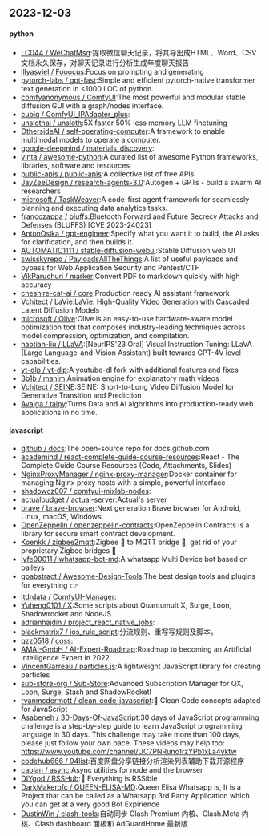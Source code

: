 ## 2023-12-03

#### python
* [LC044 / WeChatMsg](https://github.com/LC044/WeChatMsg):提取微信聊天记录，将其导出成HTML、Word、CSV文档永久保存，对聊天记录进行分析生成年度聊天报告
* [lllyasviel / Fooocus](https://github.com/lllyasviel/Fooocus):Focus on prompting and generating
* [pytorch-labs / gpt-fast](https://github.com/pytorch-labs/gpt-fast):Simple and efficient pytorch-native transformer text generation in <1000 LOC of python.
* [comfyanonymous / ComfyUI](https://github.com/comfyanonymous/ComfyUI):The most powerful and modular stable diffusion GUI with a graph/nodes interface.
* [cubiq / ComfyUI_IPAdapter_plus](https://github.com/cubiq/ComfyUI_IPAdapter_plus):
* [unslothai / unsloth](https://github.com/unslothai/unsloth):5X faster 50% less memory LLM finetuning
* [OthersideAI / self-operating-computer](https://github.com/OthersideAI/self-operating-computer):A framework to enable multimodal models to operate a computer.
* [google-deepmind / materials_discovery](https://github.com/google-deepmind/materials_discovery):
* [vinta / awesome-python](https://github.com/vinta/awesome-python):A curated list of awesome Python frameworks, libraries, software and resources
* [public-apis / public-apis](https://github.com/public-apis/public-apis):A collective list of free APIs
* [JayZeeDesign / research-agents-3.0](https://github.com/JayZeeDesign/research-agents-3.0):Autogen + GPTs - build a swarm AI researchers
* [microsoft / TaskWeaver](https://github.com/microsoft/TaskWeaver):A code-first agent framework for seamlessly planning and executing data analytics tasks.
* [francozappa / bluffs](https://github.com/francozappa/bluffs):Bluetooth Forward and Future Secrecy Attacks and Defenses (BLUFFS) [CVE 2023-24023]
* [AntonOsika / gpt-engineer](https://github.com/AntonOsika/gpt-engineer):Specify what you want it to build, the AI asks for clarification, and then builds it.
* [AUTOMATIC1111 / stable-diffusion-webui](https://github.com/AUTOMATIC1111/stable-diffusion-webui):Stable Diffusion web UI
* [swisskyrepo / PayloadsAllTheThings](https://github.com/swisskyrepo/PayloadsAllTheThings):A list of useful payloads and bypass for Web Application Security and Pentest/CTF
* [VikParuchuri / marker](https://github.com/VikParuchuri/marker):Convert PDF to markdown quickly with high accuracy
* [cheshire-cat-ai / core](https://github.com/cheshire-cat-ai/core):Production ready AI assistant framework
* [Vchitect / LaVie](https://github.com/Vchitect/LaVie):LaVie: High-Quality Video Generation with Cascaded Latent Diffusion Models
* [microsoft / Olive](https://github.com/microsoft/Olive):Olive is an easy-to-use hardware-aware model optimization tool that composes industry-leading techniques across model compression, optimization, and compilation.
* [haotian-liu / LLaVA](https://github.com/haotian-liu/LLaVA):[NeurIPS'23 Oral] Visual Instruction Tuning: LLaVA (Large Language-and-Vision Assistant) built towards GPT-4V level capabilities.
* [yt-dlp / yt-dlp](https://github.com/yt-dlp/yt-dlp):A youtube-dl fork with additional features and fixes
* [3b1b / manim](https://github.com/3b1b/manim):Animation engine for explanatory math videos
* [Vchitect / SEINE](https://github.com/Vchitect/SEINE):SEINE: Short-to-Long Video Diffusion Model for Generative Transition and Prediction
* [Avaiga / taipy](https://github.com/Avaiga/taipy):Turns Data and AI algorithms into production-ready web applications in no time.

#### javascript
* [github / docs](https://github.com/github/docs):The open-source repo for docs.github.com
* [academind / react-complete-guide-course-resources](https://github.com/academind/react-complete-guide-course-resources):React - The Complete Guide Course Resources (Code, Attachments, Slides)
* [NginxProxyManager / nginx-proxy-manager](https://github.com/NginxProxyManager/nginx-proxy-manager):Docker container for managing Nginx proxy hosts with a simple, powerful interface
* [shadowcz007 / comfyui-mixlab-nodes](https://github.com/shadowcz007/comfyui-mixlab-nodes):
* [actualbudget / actual-server](https://github.com/actualbudget/actual-server):Actual's server
* [brave / brave-browser](https://github.com/brave/brave-browser):Next generation Brave browser for Android, Linux, macOS, Windows.
* [OpenZeppelin / openzeppelin-contracts](https://github.com/OpenZeppelin/openzeppelin-contracts):OpenZeppelin Contracts is a library for secure smart contract development.
* [Koenkk / zigbee2mqtt](https://github.com/Koenkk/zigbee2mqtt):Zigbee 🐝 to MQTT bridge 🌉, get rid of your proprietary Zigbee bridges 🔨
* [lyfe00011 / whatsapp-bot-md](https://github.com/lyfe00011/whatsapp-bot-md):A whatsapp Multi Device bot based on baileys
* [goabstract / Awesome-Design-Tools](https://github.com/goabstract/Awesome-Design-Tools):The best design tools and plugins for everything 👉
* [ltdrdata / ComfyUI-Manager](https://github.com/ltdrdata/ComfyUI-Manager):
* [Yuheng0101 / X](https://github.com/Yuheng0101/X):Some scripts about Quantumult X, Surge, Loon, Shadowrocket and NodeJS.
* [adrianhajdin / project_react_native_jobs](https://github.com/adrianhajdin/project_react_native_jobs):
* [blackmatrix7 / ios_rule_script](https://github.com/blackmatrix7/ios_rule_script):分流规则、重写写规则及脚本。
* [qzz0518 / coss](https://github.com/qzz0518/coss):
* [AMAI-GmbH / AI-Expert-Roadmap](https://github.com/AMAI-GmbH/AI-Expert-Roadmap):Roadmap to becoming an Artificial Intelligence Expert in 2022
* [VincentGarreau / particles.js](https://github.com/VincentGarreau/particles.js):A lightweight JavaScript library for creating particles
* [sub-store-org / Sub-Store](https://github.com/sub-store-org/Sub-Store):Advanced Subscription Manager for QX, Loon, Surge, Stash and ShadowRocket!
* [ryanmcdermott / clean-code-javascript](https://github.com/ryanmcdermott/clean-code-javascript):🛁 Clean Code concepts adapted for JavaScript
* [Asabeneh / 30-Days-Of-JavaScript](https://github.com/Asabeneh/30-Days-Of-JavaScript):30 days of JavaScript programming challenge is a step-by-step guide to learn JavaScript programming language in 30 days. This challenge may take more than 100 days, please just follow your own pace. These videos may help too: https://www.youtube.com/channel/UC7PNRuno1rzYPb1xLa4yktw
* [codehub666 / 94list](https://github.com/codehub666/94list):百度网盘分享链接分析渲染列表辅助下载开源程序
* [caolan / async](https://github.com/caolan/async):Async utilities for node and the browser
* [DIYgod / RSSHub](https://github.com/DIYgod/RSSHub):🍰 Everything is RSSible
* [DarkMakerofc / QUEEN-ELISA-MD](https://github.com/DarkMakerofc/QUEEN-ELISA-MD):Queen Elisa Whatsapp is, It is a Project that can be called as a Whatsapp 3rd Party Application which you can get at a very good Bot Expirience
* [DustinWin / clash-tools](https://github.com/DustinWin/clash-tools):自动同步 Clash Premium 内核、Clash.Meta 内核、Clash dashboard 面板和 AdGuardHome 最新版
